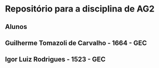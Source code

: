 # Repositório para a disciplina de AG2

## Alunos
## Guilherme Tomazoli de Carvalho - 1664 - GEC
## Igor Luiz Rodrigues - 1523 - GEC
